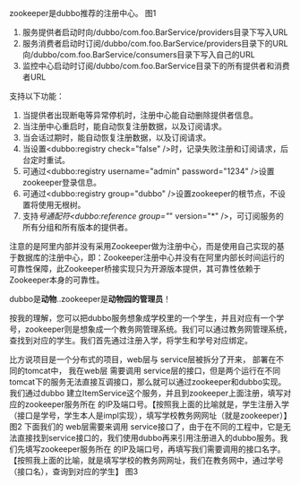 zookeeper是dubbo推荐的注册中心。
图1
 1. 服务提供者启动时向/dubbo/com.foo.BarService/providers目录下写入URL
 2. 服务消费者启动时订阅/dubbo/com.foo.BarService/providers目录下的URL向/dubbo/com.foo.BarService/consumers目录下写入自己的URL
 3. 监控中心启动时订阅/dubbo/com.foo.BarService目录下的所有提供者和消费者URL

支持以下功能：

 1. 当提供者出现断电等异常停机时，注册中心能自动删除提供者信息。
 2. 当注册中心重启时，能自动恢复注册数据，以及订阅请求。
 3. 当会话过期时，能自动恢复注册数据，以及订阅请求。
 4. 当设置<dubbo:registry check="false" />时，记录失败注册和订阅请求，后台定时重试。
 5. 可通过<dubbo:registry username="admin" password="1234" />设置zookeeper登录信息。
 6. 可通过<dubbo:registry group="dubbo" />设置zookeeper的根节点，不设置将使用无根树。
 7. 支持*号通配符<dubbo:reference group="*" version="*" />，可订阅服务的所有分组和所有版本的提供者。

注意的是阿里内部并没有采用Zookeeper做为注册中心，而是使用自己实现的基于数据库的注册中心，即：Zookeeper注册中心并没有在阿里内部长时间运行的可靠性保障，此Zookeeper桥接实现只为开源版本提供，其可靠性依赖于Zookeeper本身的可靠性。

dubbo是**动物**..zookeeper是**动物园的管理员**！

按我的理解，您可以把dubbo服务想象成学校里的一个学生，并且对应有一个学号，zookeeper则是想象成一个教务网管理系统。我们可以通过教务网管理系统，查找到对应的学生。我们首先通过注册入学，将学生和学号对应绑定。          

比方说项目是一个分布式的项目，web层与 service层被拆分了开来， 部署在不同的tomcat中， 我在web层 需要调用 service层的接口，但是两个运行在不同tomcat下的服务无法直接互调接口，那么就可以通过zookeeper和dubbo实现。 我们通过dubbo 建立ItemService这个服务，并且到zookeeper上面注册，填写对应的zookeeper服务所在 的IP及端口号。【按照我上面的比喻就是，学生注册入学（接口是学号，学生本人是impl实现），填写学校教务网网址（就是zookeeper）】
图2
下面我们的 web层需要来调用 service接口了，由于在不同的工程中，它是无法直接找到service接口的，我们使用dubbo再来引用注册进入的dubbo服务。我们先填写zookeeper服务所在 的IP及端口号，再填写我们需要调用的接口名字。【按照我上面的比喻，就是填写学校的教务网网址，我们在教务网中，通过学号（接口名），查询到对应的学生】
图3
